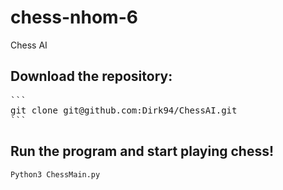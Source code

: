 # chess-nhom-6
Chess AI

## Download the repository:
<pre>
```
git clone git@github.com:Dirk94/ChessAI.git
```
</pre>

## Run the program and start playing chess!
````Python3 ChessMain.py````
